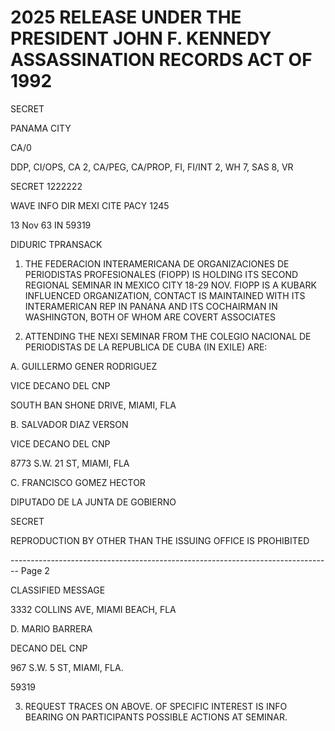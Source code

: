 # 2025 RELEASE UNDER THE PRESIDENT JOHN F. KENNEDY ASSASSINATION RECORDS ACT OF 1992

SECRET

PANAMA CITY

CA/0

DDP, CI/OPS, CA 2, CA/PEG, CA/PROP, FI, FI/INT 2, WH 7, SAS 8, VR

SECRET 1222222

WAVE INFO DIR MEXI CITE PACY 1245

13 Nov 63 IN 59319

DIDURIC TPRANSACK

1. THE FEDERACION INTERAMERICANA DE ORGANIZACIONES DE
   PERIODISTAS PROFESIONALES (FIOPP) IS HOLDING ITS SECOND REGIONAL
   SEMINAR IN MEXICO CITY 18-29 NOV. FIOPP IS A KUBARK INFLUENCED
   ORGANIZATION, CONTACT IS MAINTAINED WITH ITS INTERAMERICAN REP
   IN PANANA AND ITS COCHAIRMAN IN WASHINGTON, BOTH OF WHOM ARE
   COVERT ASSOCIATES

2. ATTENDING THE NEXI SEMINAR FROM THE COLEGIO NACIONAL
   DE PERIODISTAS DE LA REPUBLICA DE CUBA (IN EXILE) ARE:

A. GUILLERMO GENER RODRIGUEZ

VICE DECANO DEL CNP

SOUTH BAN SHONE DRIVE, MIAMI, FLA

B. SALVADOR DIAZ VERSON

VICE DECANO DEL CNP

8773 S.W. 21 ST, MIAMI, FLA

C. FRANCISCO GOMEZ HECTOR

DIPUTADO DE LA JUNTA DE GOBIERNO

SECRET

REPRODUCTION BY OTHER THAN THE ISSUING OFFICE IS PROHIBITED


-------------------------------------------------------------------------------- Page 2

CLASSIFIED MESSAGE

3332 COLLINS AVE, MIAMI BEACH, FLA

D. MARIO BARRERA

DECANO DEL CNP

967 S.W. 5 ST, MIAMI, FLA.

59319

3. REQUEST TRACES ON ABOVE. OF SPECIFIC INTEREST IS INFO BEARING ON PARTICIPANTS POSSIBLE ACTIONS AT SEMINAR.
